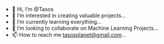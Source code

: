 - 👋 Hi, I’m @Tasos
- 👀 I’m interested in creating valuable projects...
- 🌱 I’m currently learning everything...
- 💞️ I’m looking to collaborate on Machine Learning Projects...
- 📫 How to reach me tasosplanet@gmail.com...

<!---
T-asos/T-asos is a ✨ special ✨ repository because its `README.md` (this file) appears on your GitHub profile.
You can click the Preview link to take a look at your changes.
--->
